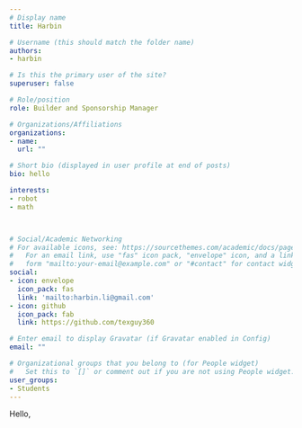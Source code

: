 ```yaml
---
# Display name
title: Harbin

# Username (this should match the folder name)
authors:
- harbin

# Is this the primary user of the site?
superuser: false

# Role/position
role: Builder and Sponsorship Manager

# Organizations/Affiliations
organizations:
- name: 
  url: ""

# Short bio (displayed in user profile at end of posts)
bio: hello

interests:
- robot
- math



# Social/Academic Networking
# For available icons, see: https://sourcethemes.com/academic/docs/page-builder/#icons
#   For an email link, use "fas" icon pack, "envelope" icon, and a link in the
#   form "mailto:your-email@example.com" or "#contact" for contact widget.
social:
- icon: envelope
  icon_pack: fas
  link: 'mailto:harbin.li@gmail.com'
- icon: github
  icon_pack: fab
  link: https://github.com/texguy360

# Enter email to display Gravatar (if Gravatar enabled in Config)
email: ""

# Organizational groups that you belong to (for People widget)
#   Set this to `[]` or comment out if you are not using People widget.
user_groups:
- Students
---
```


Hello, 
